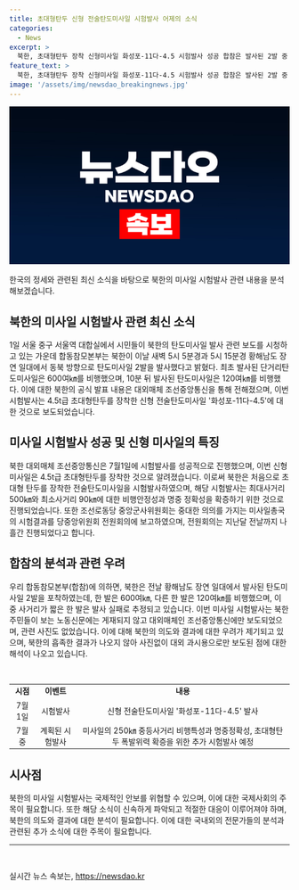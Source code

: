 ```yaml
---
title: 초대형탄두 신형 전술탄도미사일 시험발사 어제의 소식
categories:
  - News
excerpt: >
  북한, 초대형탄두 장착 신형미사일 화성포-11다-4.5 시험발사 성공 합참은 발사된 2발 중 한 발은 실패 판단 밝히며 북한 주민 보는 노동신문엔 보도 안해. 전날 서울역 대합실에서 북한의 탄도미사일 발사 관련 보도를 시민들이 시청. 첫 발사된 단거리탄도미사일은 600여㎞, 10분 뒤 탄도미사일은 120여㎞ 비행. 북한은 신형전술탄도미사일 화성포-11다-4.5의 시험발사를 성공적으로 진행함을 밝혔고, 관련 사진은 대외매체인 조선중앙통신에만 보도되며 실제로 흡족한 결과가 나오지 않았을 가능성이 있다.
feature_text: >
  북한, 초대형탄두 장착 신형미사일 화성포-11다-4.5 시험발사 성공 합참은 발사된 2발 중 한 발은 실패 판단 밝히며 북한 주민 보는 노동신문엔 보도 안해. 전날 서울역 대합실에서 북한의 탄도미사일 발사 관련 보도를 시민들이 시청. 첫 발사된 단거리탄도미사일은 600여㎞, 10분 뒤 탄도미사일은 120여㎞ 비행. 북한은 신형전술탄도미사일 화성포-11다-4.5의 시험발사를 성공적으로 진행함을 밝혔고, 관련 사진은 대외매체인 조선중앙통신에만 보도되며 실제로 흡족한 결과가 나오지 않았을 가능성이 있다.
image: '/assets/img/newsdao_breakingnews.jpg'
---
```


<p><img src="/assets/img/newsdao_breakingnews.jpg" alt="pcversion 속보" /></p>

<p>한국의 정세와 관련된 최신 소식을 바탕으로 북한의 미사일 시험발사 관련 내용을 분석해보겠습니다.</p>

<h2 data-ke-size="size26">북한의 미사일 시험발사 관련 최신 소식</h2>

<p data-ke-size="size16">1일 서울 중구 서울역 대합실에서 시민들이 북한의 탄도미사일 발사 관련 보도를 시청하고 있는 가운데 합동참모본부는 북한이 이날 새벽 5시 5분경과 5시 15분경 황해남도 장연 일대에서 동북 방향으로 탄도미사일 2발을 발사했다고 밝혔다. 최초 발사된 단거리탄도미사일은 600여㎞를 비행했으며, 10분 뒤 발사된 탄도미사일은 120여㎞를 비행했다. 이에 대한 북한의 공식 발표 내용은 대외매체 조선중앙통신을 통해 전해졌으며, 이번 시험발사는 4.5t급 초대형탄두를 장착한 신형 전술탄도미사일 '화성포-11다-4.5'에 대한 것으로 보도되었습니다.</p>

<h2 data-ke-size="size26">미사일 시험발사 성공 및 신형 미사일의 특징</h2>

<p data-ke-size="size16">북한 대외매체 조선중앙통신은 7월1일에 시험발사를 성공적으로 진행했으며, 이번 신형 미사일은 4.5t급 초대형탄두를 장착한 것으로 알려졌습니다. 이로써 북한은 처음으로 초대형 탄두를 장착한 전술탄도미사일을 시험발사하였으며, 해당 시험발사는 최대사거리 500㎞와 최소사거리 90㎞에 대한 비행안정성과 명중 정확성을 확증하기 위한 것으로 진행되었습니다. 또한 조선로동당 중앙군사위원회는 중대한 의의를 가지는 미사일총국의 시험결과를 당중앙위원회 전원회의에 보고하였으며, 전원회의는 지난달 전날까지 나흘간 진행되었다고 합니다.</p>

<h2 data-ke-size="size26">합참의 분석과 관련 우려</h2>

<p data-ke-size="size16">우리 합동참모본부(합참)에 의하면, 북한은 전날 황해남도 장연 일대에서 발사된 탄도미사일 2발을 포착하였는데, 한 발은 600여㎞, 다른 한 발은 120여㎞를 비행했으며, 이 중 사거리가 짧은 한 발은 발사 실패로 추정되고 있습니다. 이번 미사일 시험발사는 북한 주민들이 보는 노동신문에는 게재되지 않고 대외매체인 조선중앙통신에만 보도되었으며, 관련 사진도 없었습니다. 이에 대해 북한의 의도와 결과에 대한 우려가 제기되고 있으며, 북한의 흡족한 결과가 나오지 않아 사진없이 대외 과시용으로만 보도된 점에 대한 해석이 나오고 있습니다.</p>

<p data-ke-size="size16">&nbsp;</p>

<table>
<tbody>
<tr>
<td style="text-align: center; height: 17px;"><b>시점</b></td>
<td style="text-align: center; height: 17px;"><b>이벤트</b></td>
<td style="text-align: center; height: 17px;"><b>내용</b></td>
</tr>
<tr>
<td style="text-align: center; height: 17px;">7월 1일</td>
<td style="text-align: center; height: 17px;">시험발사</td>
<td style="text-align: center; height: 17px;">신형 전술탄도미사일 '화성포-11다-4.5' 발사</td>
</tr>
<tr>
<td style="text-align: center; height: 17px;">7월 중</td>
<td style="text-align: center; height: 17px;">계획된 시험발사</td>
<td style="text-align: center; height: 17px;">미사일의 250㎞ 중등사거리 비행특성과 명중정확성, 초대형탄두 폭발위력 확증을 위한 추가 시험발사 예정</td>
</tr>
</tbody>
</table>

<h2 data-ke-size="size26">시사점</h2>

<p data-ke-size="size16">북한의 미사일 시험발사는 국제적인 안보를 위협할 수 있으며, 이에 대한 국제사회의 주목이 필요합니다. 또한 해당 소식이 신속하게 파악되고 적절한 대응이 이루어져야 하며, 북한의 의도와 결과에 대한 분석이 필요합니다. 이에 대한 국내외의 전문가들의 분석과 관련된 추가 소식에 대한 주목이 필요합니다.</p>

<hr>

<p data-ke-size="size16">&nbsp;</p>
실시간 뉴스 속보는, <a href="https://newsdao.kr" rel="dofollow">https://newsdao.kr</a>


